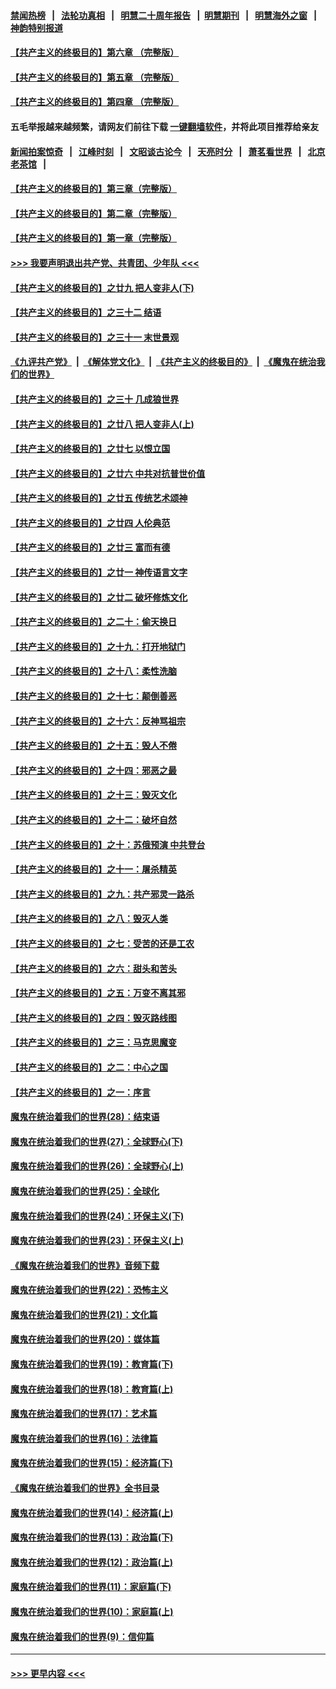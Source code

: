 #### [禁闻热榜](热点新闻.md?=0)  &nbsp;&nbsp;|&nbsp;&nbsp; [法轮功真相](https://github.com/gfw-breaker/truth/blob/master/README.md?=0) &nbsp;&nbsp;|&nbsp;&nbsp; [明慧二十周年报告](https://github.com/gfw-breaker/mh-reports/blob/master/README.md?=0) &nbsp;&nbsp;|&nbsp;&nbsp;[明慧期刊](https://github.com/gfw-breaker/mh-qikan) &nbsp;&nbsp;|&nbsp;&nbsp; [明慧海外之窗](https://github.com/gfw-breaker/mh-news/blob/master/README.md?=0) &nbsp;&nbsp;|&nbsp;&nbsp; [神韵特别报道](https://github.com/gfw-breaker/mh-news/blob/master/shenyun.md?=0)
#### [【共产主义的终极目的】第六章 （完整版）](../pages/nsc422/n11428913.md?t=03140532) 
#### [【共产主义的终极目的】第五章 （完整版）](../pages/nsc422/n11428912.md?t=03140532) 
#### [【共产主义的终极目的】第四章 （完整版）](../pages/nsc422/n11428907.md?t=03140532) 
#### 五毛举报越来越频繁，请网友们前往下载 [一键翻墙软件](https://github.com/gfw-breaker/ssr-accounts)，并将此项目推荐给亲友
#### [新闻拍案惊奇](https://github.com/gfw-breaker/banned-news/blob/master/pages/link4.md) &nbsp;&nbsp;|&nbsp;&nbsp; [江峰时刻](https://github.com/gfw-breaker/banned-news/blob/master/pages/link4.md) &nbsp;&nbsp;|&nbsp;&nbsp; [文昭谈古论今](https://github.com/gfw-breaker/banned-news/blob/master/pages/link4.md) &nbsp;&nbsp;|&nbsp;&nbsp; [天亮时分](https://github.com/gfw-breaker/banned-news/blob/master/pages/link4.md) &nbsp;&nbsp;|&nbsp;&nbsp; [萧茗看世界](https://github.com/gfw-breaker/banned-news/blob/master/pages/link4.md) &nbsp;&nbsp;|&nbsp;&nbsp; [北京老茶馆](https://github.com/gfw-breaker/banned-news/blob/master/pages/link4.md) &nbsp;&nbsp;|&nbsp;&nbsp; 
#### [【共产主义的终极目的】第三章（完整版）](../pages/nsc422/n11428848.md?t=03140532) 
#### [【共产主义的终极目的】第二章（完整版）](../pages/nsc422/n11428831.md?t=03140532) 
#### [【共产主义的终极目的】第一章（完整版）](../pages/nsc422/n11417651.md?t=03140532) 
#### [>>> 我要声明退出共产党、共青团、少年队 <<<](https://github.com/begood0513/goodnews/blob/master/quit/letter.md) 
#### [【共产主义的终极目的】之廿九 把人变非人(下)](../pages/nsc422/n11344140.md?t=03140532) 
#### [【共产主义的终极目的】之三十二 结语](../pages/nsc422/n11360535.md?t=03140532) 
#### [【共产主义的终极目的】之三十一 末世景观](../pages/nsc422/n11351129.md?t=03140532) 
#### [《九评共产党》](https://github.com/begood0513/9ping.md/blob/master/README.md) &nbsp;|&nbsp; [《解体党文化》](../../../../jtdwh.md/blob/master/README.md)  &nbsp;|&nbsp; [《共产主义的终极目的》](../../../../gczydzjmd.md/blob/master/README.md) &nbsp;|&nbsp; [《魔鬼在统治我们的世界》](../../../../mgztzwmdsj.md/blob/master/README.md) 
#### [【共产主义的终极目的】之三十 几成狼世界](../pages/nsc422/n11348280.md?t=03140532) 
#### [【共产主义的终极目的】之廿八 把人变非人(上)](../pages/nsc422/n11340492.md?t=03140532) 
#### [【共产主义的终极目的】之廿七 以恨立国](../pages/nsc422/n11336944.md?t=03140532) 
#### [【共产主义的终极目的】之廿六 中共对抗普世价值](../pages/nsc422/n11324785.md?t=03140532) 
#### [【共产主义的终极目的】之廿五 传统艺术颂神](../pages/nsc422/n11296396.md?t=03140532) 
#### [【共产主义的终极目的】之廿四 人伦典范](../pages/nsc422/n11296397.md?t=03140532) 
#### [【共产主义的终极目的】之廿三 富而有德](../pages/nsc422/n11283598.md?t=03140532) 
#### [【共产主义的终极目的】之廿一 神传语言文字](../pages/nsc422/n11263265.md?t=03140532) 
#### [【共产主义的终极目的】之廿二 破坏修炼文化](../pages/nsc422/n11245728.md?t=03140532) 
#### [【共产主义的终极目的】之二十：偷天换日](../pages/nsc422/n11238846.md?t=03140532) 
#### [【共产主义的终极目的】之十九：打开地狱门](../pages/nsc422/n11206376.md?t=03140532) 
#### [【共产主义的终极目的】之十八：柔性洗脑](../pages/nsc422/n11199994.md?t=03140532) 
#### [【共产主义的终极目的】之十七：颠倒善恶](../pages/nsc422/n11179782.md?t=03140532) 
#### [【共产主义的终极目的】之十六：反神骂祖宗](../pages/nsc422/n11166798.md?t=03140532) 
#### [【共产主义的终极目的】之十五：毁人不倦](../pages/nsc422/n11166792.md?t=03140532) 
#### [【共产主义的终极目的】之十四：邪恶之最](../pages/nsc422/n11150249.md?t=03140532) 
#### [【共产主义的终极目的】之十三：毁灭文化](../pages/nsc422/n11135227.md?t=03140532) 
#### [【共产主义的终极目的】之十二：破坏自然](../pages/nsc422/n11135214.md?t=03140532) 
#### [【共产主义的终极目的】之十：苏俄预演 中共登台](../pages/nsc422/n11118424.md?t=03140532) 
#### [【共产主义的终极目的】之十一：屠杀精英](../pages/nsc422/n11118442.md?t=03140532) 
#### [【共产主义的终极目的】之九：共产邪灵一路杀](../pages/nsc422/n11114139.md?t=03140532) 
#### [【共产主义的终极目的】之八：毁灭人类](../pages/nsc422/n11108503.md?t=03140532) 
#### [【共产主义的终极目的】之七：受苦的还是工农](../pages/nsc422/n11101809.md?t=03140532) 
#### [【共产主义的终极目的】之六：甜头和苦头](../pages/nsc422/n11096971.md?t=03140532) 
#### [【共产主义的终极目的】之五：万变不离其邪](../pages/nsc422/n11091285.md?t=03140532) 
#### [【共产主义的终极目的】之四：毁灭路线图](../pages/nsc422/n11086284.md?t=03140532) 
#### [【共产主义的终极目的】之三：马克思魔变](../pages/nsc422/n11061941.md?t=03140532) 
#### [【共产主义的终极目的】之二：中心之国](../pages/nsc422/n11047728.md?t=03140532) 
#### [【共产主义的终极目的】之一：序言](../pages/nsc422/n11086077.md?t=03140532) 
#### [魔鬼在统治着我们的世界(28)：结束语](../pages/nsc422/n10936246.md?t=03140532) 
#### [魔鬼在统治着我们的世界(27)：全球野心(下)](../pages/nsc422/n10928319.md?t=03140532) 
#### [魔鬼在统治着我们的世界(26)：全球野心(上)](../pages/nsc422/n10900318.md?t=03140532) 
#### [魔鬼在统治着我们的世界(25)：全球化](../pages/nsc422/n10788205.md?t=03140532) 
#### [魔鬼在统治着我们的世界(24)：环保主义(下)](../pages/nsc422/n10695307.md?t=03140532) 
#### [魔鬼在统治着我们的世界(23)：环保主义(上)](../pages/nsc422/n10688613.md?t=03140532) 
#### [《魔鬼在统治着我们的世界》音频下载](../pages/nsc422/n10635553.md?t=03140532) 
#### [魔鬼在统治着我们的世界(22)：恐怖主义](../pages/nsc422/n10614727.md?t=03140532) 
#### [魔鬼在统治着我们的世界(21)：文化篇](../pages/nsc422/n10597706.md?t=03140532) 
#### [魔鬼在统治着我们的世界(20)：媒体篇](../pages/nsc422/n10586579.md?t=03140532) 
#### [魔鬼在统治着我们的世界(19)：教育篇(下)](../pages/nsc422/n10564808.md?t=03140532) 
#### [魔鬼在统治着我们的世界(18)：教育篇(上)](../pages/nsc422/n10526970.md?t=03140532) 
#### [魔鬼在统治着我们的世界(17)：艺术篇](../pages/nsc422/n10499093.md?t=03140532) 
#### [魔鬼在统治着我们的世界(16)：法律篇](../pages/nsc422/n10485969.md?t=03140532) 
#### [魔鬼在统治着我们的世界(15)：经济篇(下)](../pages/nsc422/n10469975.md?t=03140532) 
#### [《魔鬼在统治着我们的世界》全书目录](../pages/nsc422/n10464261.md?t=03140532) 
#### [魔鬼在统治着我们的世界(14)：经济篇(上)](../pages/nsc422/n10457370.md?t=03140532) 
#### [魔鬼在统治着我们的世界(13)：政治篇(下)](../pages/nsc422/n10448270.md?t=03140532) 
#### [魔鬼在统治着我们的世界(12)：政治篇(上)](../pages/nsc422/n10444576.md?t=03140532) 
#### [魔鬼在统治着我们的世界(11)：家庭篇(下)](../pages/nsc422/n10440961.md?t=03140532) 
#### [魔鬼在统治着我们的世界(10)：家庭篇(上)](../pages/nsc422/n10435448.md?t=03140532) 
#### [魔鬼在统治着我们的世界(9)：信仰篇](../pages/nsc422/n10432159.md?t=03140532) 

----
#### [ >>> 更早内容 <<< ](../indexes/nsc422-earlier.md)
